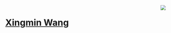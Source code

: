 <a href="#">
<img align="right" src="https://github-readme-stats.vercel.app/api?username=xingminw&show_icons=true&theme=synthwave">
</a>

# [Xingmin Wang](https://xingminw.github.io/)


